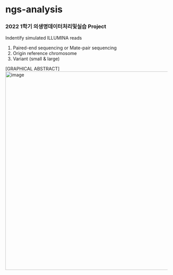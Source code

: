# ngs-analysis
### 2022 1학기 의생명데이터처리및실습 Project

Indentify simulated ILLUMINA reads 
1) Paired-end sequencing or Mate-pair sequencing
2) Origin reference chromosome
3) Variant (small & large)


[GRAPHICAL ABSTRACT]
<img width="618" alt="image" src="https://user-images.githubusercontent.com/96517645/175475779-23129607-746d-4ee9-aa5c-398ce3493e00.png">

